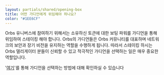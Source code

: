 ```yaml
---
layout: partials/shared/opening-box
title: 어떤 가디언에게 위임해야 하나요?
color: "#1EE6CF"
---
```


Orbs 유니버스에 참여하기 위해서는 소유하신 토큰에 대한 보팅 파워를 가디언을 통해 위임하여 스테이킹 해야 합니다. Orbs의 가디언들은 Orbs 커뮤니티를 대표하며 네트워크의 보안과 장기 비전을 유지하는 역할을 수행하게 됩니다. 따라서 스테이킹 하시는 Orbs 델리게이터 분들이 신뢰할 수 있고 적극적인 가디언을 선택하는 일은 매우 중요한 역할입니다.

'[여기](how-to-choose-an-orbs-guardian)'를 통해 가디언을 선택하는 방법에 대해 확인하실 수 있습니다
